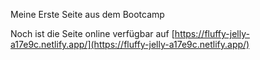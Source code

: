 Meine Erste Seite aus dem Bootcamp

Noch ist die Seite online verfügbar auf [https://fluffy-jelly-a17e9c.netlify.app/](https://fluffy-jelly-a17e9c.netlify.app/)
